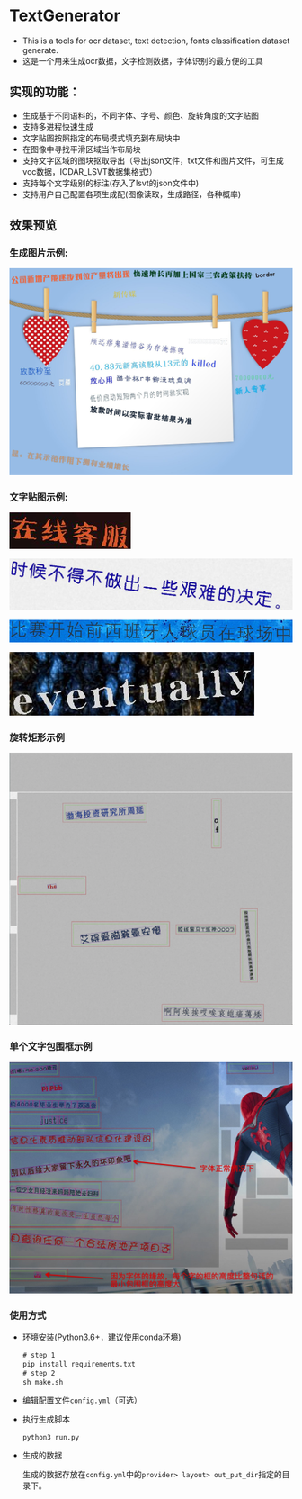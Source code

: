 # TextGenerator

- This is a tools for ocr dataset, text detection, fonts classification dataset generate.
- 这是一个用来生成ocr数据，文字检测数据，字体识别的最方便的工具

## 实现的功能：

- 生成基于不同语料的，不同字体、字号、颜色、旋转角度的文字贴图
- 支持多进程快速生成
- 文字贴图按照指定的布局模式填充到布局块中
- 在图像中寻找平滑区域当作布局块
- 支持文字区域的图块抠取导出（导出json文件，txt文件和图片文件，可生成voc数据，ICDAR_LSVT数据集格式!）
- 支持每个文字级别的标注(存入了lsvt的json文件中)
- 支持用户自己配置各项生成配(图像读取，生成路径，各种概率)

## 效果预览

### 生成图片示例:

![](img/pic_7f6cb78368edaf8347a8f0ce7e5a46c2df4f3ddd.jpg)

### 文字贴图示例:

![](img/fragment_6fc1b6ac180755dea3dfe711550251708b5e2ce519.jpg)

![](img/fragment_178b7da018e0d84c80b1455be4cc099bc68a07271.jpg)

![](img/fragment_ca71322eec0332fb3f6bb2a213c22f4a183c69da7.jpg)

![](img/fragment_f712bd7187d446b5fd5daf0ee0c6cb33ad26f98710.jpg)

### 旋转矩形示例

![](img/rotate_rect.png)

### 单个文字包围框示例

![](img/char_box.png)

### 使用方式

- 环境安装(Python3.6+，建议使用conda环境)
        
    ```
    # step 1
    pip install requirements.txt
    # step 2
    sh make.sh
    ```
  
- 编辑配置文件`config.yml`（可选）
    
- 执行生成脚本

    ```
    python3 run.py
    ```
  
- 生成的数据
    
    生成的数据存放在`config.yml`中的`provider> layout> out_put_dir`指定的目录下。
     
